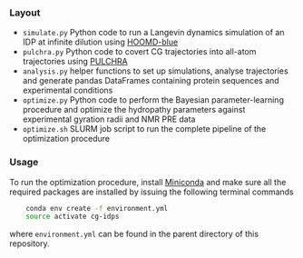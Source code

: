 ### Layout

- `simulate.py` Python code to run a Langevin dynamics simulation of an IDP at infinite dilution using [HOOMD-blue](https://hoomd-blue.readthedocs.io/en/latest/)
- `pulchra.py` Python code to covert CG trajectories into all-atom trajectories using [PULCHRA](https://doi.org/10.1002/jcc.20906) 
- `analysis.py` helper functions to set up simulations, analyse trajectories and generate pandas DataFrames containing protein sequences and experimental conditions
- `optimize.py` Python code to perform the Bayesian parameter-learning procedure and optimize the hydropathy parameters against experimental gyration radii and NMR PRE data
- `optimize.sh` SLURM job script to run the complete pipeline of the optimization procedure

### Usage

To run the optimization procedure, install [Miniconda](https://conda.io/miniconda.html) and make sure all the required packages are installed by issuing the following terminal commands

```bash
    conda env create -f environment.yml
    source activate cg-idps
```

where `environment.yml` can be found in the parent directory of this repository.
